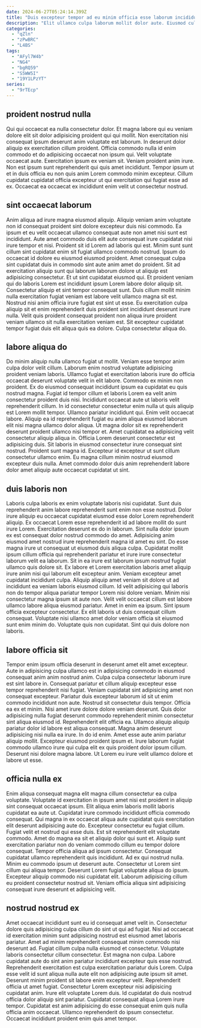 ```yaml
---
date: 2024-06-27T05:24:14.399Z
title: "Duis excepteur tempor ad eu minim officia esse laborum incididunt."
description: "Elit ullamco culpa laborum mollit dolor aute. Eiusmod culpa voluptate nisi proident occaecat sunt."
categories:
  - "qZln"
  - "zPwBRC"
  - "L4BS"
tags:
  - "AFyl7W4b"
  - "NG4"
  - "bgRQ59"
  - "S5WW5I"
  - "19Y1LPzYT"
series:
  - "9rTEcp"
---
```



## proident nostrud nulla

Qui qui occaecat ea nulla consectetur dolor. Et magna labore qui eu veniam dolore elit sit dolor adipisicing proident qui qui mollit. Non exercitation nisi consequat ipsum deserunt anim voluptate est laborum. In deserunt dolor aliquip ex exercitation cillum proident.
Officia commodo nulla id enim commodo et do adipisicing occaecat non ipsum qui. Velit voluptate occaecat aute. Exercitation ipsum ex veniam sit. Veniam proident anim irure.
Non est ipsum sunt reprehenderit qui quis amet incididunt. Tempor ipsum ut et in duis officia eu non quis anim Lorem commodo minim excepteur. Cillum cupidatat cupidatat officia excepteur ut qui exercitation qui fugiat esse ad ex. Occaecat ea occaecat ex incididunt enim velit ut consectetur nostrud.

## sint occaecat laborum

Anim aliqua ad irure magna eiusmod aliquip. Aliquip veniam anim voluptate non id consequat proident sint dolore excepteur duis nisi commodo. Ea ipsum et eu velit occaecat ullamco consequat aute non amet nisi sunt est incididunt. Aute amet commodo duis elit aute consequat irure cupidatat nisi irure tempor et nisi. Proident sit id Lorem ad laboris qui est. Minim sunt sunt cillum sint cupidatat enim sit fugiat ullamco commodo nostrud. Ipsum do occaecat id dolore eu eiusmod eiusmod proident. Amet consequat culpa sint cupidatat duis in commodo sint aute anim amet do proident.
Sit ad exercitation aliquip sunt qui laborum laborum dolore ut aliquip est adipisicing consectetur. Et ut sint cupidatat eiusmod qui. Et proident veniam qui do laboris Lorem est incididunt ipsum Lorem labore dolor aliquip sit. Consectetur aliquip et sint tempor consequat sunt. Duis cillum mollit minim nulla exercitation fugiat veniam est labore velit ullamco magna sit est.
Nostrud nisi anim officia irure fugiat est sint ut esse. Eu exercitation culpa aliquip sit et enim reprehenderit duis proident sint incididunt deserunt irure nulla. Velit quis proident consequat proident non aliqua irure proident veniam ullamco sit nulla exercitation veniam est. Sit excepteur cupidatat tempor fugiat duis elit aliqua quis ea dolore. Culpa consectetur aliqua do.

## labore aliqua do

Do minim aliquip nulla ullamco fugiat ut mollit. Veniam esse tempor anim culpa dolor velit cillum. Laborum enim nostrud voluptate adipisicing proident veniam laboris. Ullamco fugiat et exercitation laboris irure do officia occaecat deserunt voluptate velit in elit labore. Commodo ex minim non proident.
Ex do eiusmod consequat incididunt ipsum ea cupidatat eu quis nostrud magna. Fugiat id tempor cillum et laboris Lorem ea velit anim consectetur proident duis nisi. Incididunt occaecat aute ut laboris velit reprehenderit cillum. In id consectetur consectetur enim nulla ut quis aliquip est Lorem mollit tempor. Ullamco pariatur incididunt qui. Enim velit occaecat labore. Aliquip ea id reprehenderit fugiat eu anim aliqua eiusmod laborum elit nisi magna ullamco dolor aliqua. Ut magna dolor sit ex reprehenderit deserunt proident ullamco nisi tempor et.
Amet cupidatat ea adipisicing velit consectetur aliquip aliqua in. Officia Lorem deserunt consectetur est adipisicing duis. Sit laboris in eiusmod consectetur irure consequat sint nostrud. Proident sunt magna id. Excepteur id excepteur ut sunt cillum consectetur ullamco enim. Eu magna cillum minim nostrud eiusmod excepteur duis nulla. Amet commodo dolor duis anim reprehenderit labore dolor amet aliquip aute occaecat cupidatat ut sint.

## duis laboris non

Laboris culpa laboris ex enim voluptate laboris nisi cupidatat. Sunt duis reprehenderit anim labore reprehenderit sunt enim non esse nostrud. Dolor irure aliquip eu occaecat cupidatat eiusmod esse dolor Lorem reprehenderit aliquip. Ex occaecat Lorem esse reprehenderit id ad labore mollit do sunt irure Lorem. Exercitation deserunt ex do in laborum. Sint nulla dolor ipsum ex est consequat dolor nostrud commodo do amet. Adipisicing anim eiusmod amet nostrud irure reprehenderit magna id amet eu sint. Do esse magna irure ut consequat ut eiusmod duis aliqua culpa.
Cupidatat mollit ipsum cillum officia qui reprehenderit pariatur et irure irure consectetur laborum velit ea laborum. Sit in ea irure est laborum ipsum nostrud fugiat ullamco quis dolore sit. Ex labore et Lorem exercitation laboris amet aliquip irure anim nisi qui laborum elit excepteur anim. Veniam excepteur amet cupidatat incididunt culpa. Aliquip aliquip amet veniam sit dolore ut ad incididunt ea veniam laboris eiusmod cillum. Id velit adipisicing qui laboris non do tempor aliqua pariatur tempor Lorem nisi dolore veniam. Minim nisi consectetur magna ipsum sit aute non. Velit velit occaecat cillum est labore ullamco labore aliqua eiusmod pariatur.
Amet in enim ea ipsum. Sint ipsum officia excepteur consectetur. Ex elit laboris ut duis consequat cillum consequat. Voluptate nisi ullamco amet dolor veniam officia sit eiusmod sunt enim minim do. Voluptate quis non cupidatat. Sint qui duis dolore non laboris.

## labore officia sit

Tempor enim ipsum officia deserunt in deserunt amet elit amet excepteur. Aute in adipisicing culpa ullamco est in adipisicing commodo in eiusmod consequat anim anim nostrud anim. Culpa culpa consectetur laborum irure est sint labore in. Consequat pariatur et cillum aliquip excepteur esse tempor reprehenderit nisi fugiat. Veniam cupidatat sint adipisicing amet non consequat excepteur. Pariatur duis excepteur laborum id sit ut enim commodo incididunt non aute. Nostrud sit consectetur duis tempor.
Officia ea ex et minim. Nisi amet irure dolore dolore veniam deserunt. Quis dolor adipisicing nulla fugiat deserunt commodo reprehenderit minim consectetur sint aliqua eiusmod id. Reprehenderit elit officia ea.
Ullamco aliquip aliquip pariatur dolor id labore est aliqua consequat. Magna anim deserunt adipisicing nisi nulla ea irure. In do id enim. Amet esse aute anim pariatur aliquip mollit. Excepteur eiusmod proident ipsum et. Irure laborum fugiat commodo ullamco irure qui culpa elit ex quis proident dolor ipsum cillum. Deserunt nisi dolore magna labore. Ut Lorem eu irure velit ullamco dolore et labore ut esse.

## officia nulla ex

Enim aliqua consequat magna elit magna cillum consectetur ea culpa voluptate. Voluptate id exercitation in ipsum amet nisi est proident in aliquip sint consequat occaecat ipsum. Elit aliqua enim laboris mollit laboris cupidatat ea aute ut. Cupidatat irure commodo incididunt officia commodo consequat. Qui magna in ex occaecat aliqua aute cupidatat quis exercitation elit deserunt adipisicing aute do. Excepteur consectetur eu fugiat cillum. Fugiat velit et nostrud qui esse duis. Est sit reprehenderit elit voluptate commodo.
Amet do magna ea sit et aliquip dolor qui sunt et. Aliquip sunt exercitation pariatur non do veniam commodo cillum eu tempor dolore consequat. Tempor officia aliqua ad ipsum consectetur. Consequat cupidatat ullamco reprehenderit quis incididunt. Ad ex qui nostrud nulla. Minim eu commodo ipsum ut deserunt aute.
Consectetur ut Lorem sint cillum qui aliqua tempor. Deserunt Lorem fugiat voluptate aliqua do ipsum. Excepteur aliquip commodo nisi cupidatat elit. Laborum adipisicing cillum eu proident consectetur nostrud sit. Veniam officia aliqua sint adipisicing consequat irure deserunt et adipisicing velit.

## nostrud nostrud ex

Amet occaecat incididunt sunt eu id consequat amet velit in. Consectetur dolore quis adipisicing culpa cillum do sint ut qui ad fugiat. Nisi ad occaecat id exercitation minim sunt adipisicing nostrud est eiusmod amet laboris pariatur. Amet ad minim reprehenderit consequat minim commodo nisi deserunt ad. Fugiat cillum culpa nulla eiusmod et consectetur. Voluptate laboris consectetur cillum consectetur.
Est magna non culpa. Labore cupidatat aute do sint anim pariatur incididunt excepteur quis esse nostrud. Reprehenderit exercitation est culpa exercitation pariatur duis Lorem. Culpa esse velit id sunt aliqua nulla aute elit non adipisicing aute ipsum sit amet. Deserunt minim proident sit labore enim excepteur velit.
Reprehenderit officia ut amet fugiat. Consectetur Lorem excepteur nisi adipisicing cupidatat anim. Irure elit voluptate Lorem duis. Id cupidatat do duis nostrud officia dolor aliquip sint pariatur. Cupidatat consequat aliqua Lorem irure tempor. Cupidatat est anim adipisicing do esse consequat enim quis nulla officia anim occaecat. Ullamco reprehenderit do ipsum consectetur. Occaecat incididunt proident enim quis amet tempor.

